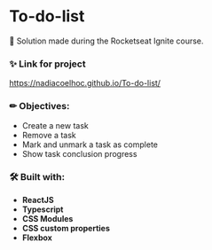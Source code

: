 # To-do-list

📝 Solution made during the Rocketseat Ignite course.

### ✨ Link for project
https://nadiacoelhoc.github.io/To-do-list/


### ✏ Objectives:
- Create a new task
- Remove a task
- Mark and unmark a task as complete
- Show task conclusion progress

### 🛠 Built with:

- <strong>ReactJS</strong>
- <strong>Typescript</strong>
- <strong>CSS Modules</strong>
- <strong>CSS custom properties</strong>
- <strong>Flexbox</strong>
